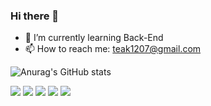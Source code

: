 ### Hi there 👋

- 🌱 I’m currently learning Back-End 
- 📫 How to reach me: teak1207@gmail.com

![Anurag's GitHub stats](https://github-readme-stats.vercel.app/api?username=teak1207&show_icons=true&theme=radical)

<img src="https://img.shields.io/badge/java-red?style=flat&logo=Java&logoColor=white"/>
<img src="https://img.shields.io/badge/Python-blue?style=flat&logo=Python&logoColor=white"/>

<img src="https://img.shields.io/badge/JavaScript-black?style=flat&logo=JavaScript&logoColor=white"/>
<a href="https://www.notion.so/Gong-62ac5ac4d1b940b8ab97f2eac3dfa07f" target="_blank"><img src="https://img.shields.io/badge/Notion-black?style=flat&logo=Notion&logoColor=white"/></a>
<img src="https://img.shields.io/badge/HTML5-black?style=flat&logo=HTML5&logoColor=white"/>


<!--

**teak1207/teak1207** is a ✨ _special_ ✨ repository because its `README.md` (this file) appears on your GitHub profile.

Here are some ideas to get you started:

- 🔭 I’m currently working on ...
- 🌱 I’m currently learning ...
- 👯 I’m looking to collaborate on ...
- 🤔 I’m looking for help with ...
- 💬 Ask me about ...
- 📫 How to reach me: ...
- 😄 Pronouns: ...
- ⚡ Fun fact: ...
-->

